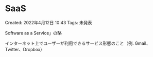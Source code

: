 # SaaS

Created: 2022年4月12日 10:43
Tags: 未発表

Software as a Service」の略

インターネット上でユーザーが利用できるサービス形態のこと（例. Gmail、Twitter、Dropbox）